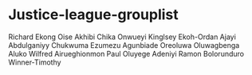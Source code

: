 # Justice-league-grouplist
Richard Ekong
Oise Akhibi
Chika Onwueyi
Kinglsey Ekoh-Ordan
Ajayi Abdulganiyy
Chukwuma Ezumezu
Agunbiade Oreoluwa
Oluwagbenga Aluko
Wilfred Airueghionmon
Paul Oluyege
Adeniyi Ramon
Bolorunduro Winner-Timothy
